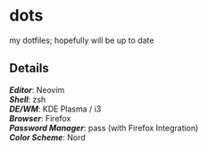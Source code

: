 # dots

my dotfiles; hopefully will be up to date

## Details

_**Editor**_: Neovim  
_**Shell**_: zsh  
_**DE/WM**_: KDE Plasma / i3  
_**Browser**_: Firefox  
_**Password Manager**_: pass (with Firefox Integration)  
_**Color Scheme**_: Nord
